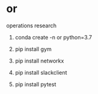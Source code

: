 # or
operations research

1. conda create -n or python=3.7

2. pip install gym

3. pip install networkx

4. pip install slackclient

5. pip install pytest